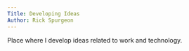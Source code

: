 ```yaml
---
Title: Developing Ideas
Author: Rick Spurgeon
---
```


Place where I develop ideas related to work and technology.
